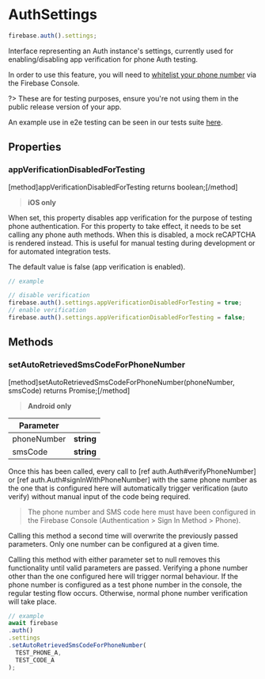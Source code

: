 # AuthSettings

```js
firebase.auth().settings;
```

Interface representing an Auth instance's settings, currently used for enabling/disabling app verification for phone Auth testing.

In order to use this feature, you will need to [whitelist your phone number](https://firebase.google.com/docs/auth/web/phone-auth#test-with-whitelisted-phone-numbers) via the Firebase Console.

?> These are for testing purposes, ensure you're not using them in the public release version of your app.

An example use in e2e testing can be seen in our tests suite [here](https://github.com/invertase/react-native-firebase/blob/v5.x.x/tests/e2e/auth/phone.e2e.js).

## Properties

### appVerificationDisabledForTesting
[method]appVerificationDisabledForTesting returns boolean;[/method]

> **iOS only**

When set, this property disables app verification for the purpose of testing phone authentication. 
For this property to take effect, it needs to be set calling any phone auth methods.
When this is disabled, a mock reCAPTCHA is rendered instead. This is useful for manual testing during development or for automated integration tests.

The default value is false (app verification is enabled).

```js
// example

// disable verification
firebase.auth().settings.appVerificationDisabledForTesting = true;
// enable verification
firebase.auth().settings.appVerificationDisabledForTesting = false;
```

## Methods

### setAutoRetrievedSmsCodeForPhoneNumber
[method]setAutoRetrievedSmsCodeForPhoneNumber(phoneNumber, smsCode) returns Promise<null>;[/method]

> **Android only**

| Parameter |         |
| --------- | ------- |
| phoneNumber      | **string** |
| smsCode      | **string** |

Once this has been called, every call to [ref auth.Auth#verifyPhoneNumber] or [ref auth.Auth#signInWithPhoneNumber] with the
same phone number as the one that is configured here will automatically trigger verification (auto verify) without manual input of the code being required.


> The phone number and SMS code here must have been configured in the Firebase Console (Authentication > Sign In Method > Phone).


Calling this method a second time will overwrite the previously passed parameters. Only one number can be configured at a given time.


Calling this method with either parameter set to null removes this functionality until valid parameters are passed. Verifying a phone number other than the one configured here will trigger normal behaviour. If the phone number is configured as a test phone number in the console, the regular testing flow occurs. Otherwise, normal phone number verification will take place.

```js
// example
await firebase
.auth()
.settings
.setAutoRetrievedSmsCodeForPhoneNumber(
  TEST_PHONE_A,
  TEST_CODE_A
);
```
